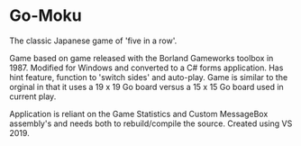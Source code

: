 # Go-Moku
The classic Japanese game of 'five in a row'.

Game based on game released with the Borland Gameworks toolbox in 1987.  Modified for Windows and
converted to a C# forms application.  Has hint feature, function to 'switch sides' and auto-play.
Game is similar to the orginal in that it uses a 19 x 19 Go board versus a 15 x 15 Go board used in
current play.

Application is reliant on the Game Statistics and Custom MessageBox assembly's and needs both to
rebuild/compile the source.  Created using VS 2019.
